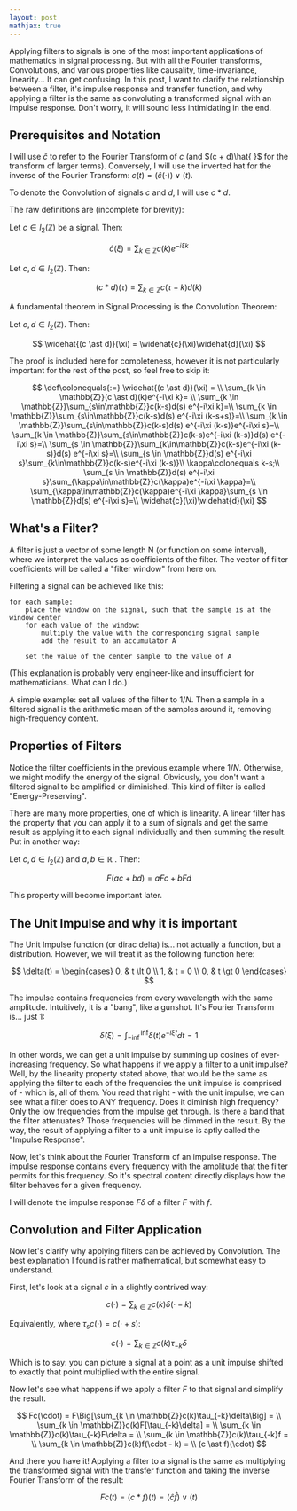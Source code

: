 ```yaml
---
layout: post
mathjax: true
---
```


Applying filters to signals is one of the most important applications of mathematics in signal processing.
But with all the Fourier transforms, Convolutions, and various properties like causality, time-invariance, linearity...  It can get confusing.
In this post, I want to clarify the relationship between a filter, it's impulse response and transfer function, and why applying a filter is the same as convoluting a transformed signal with an impulse response.
Don't worry, it will sound less intimidating in the end.

## Prerequisites and Notation

I will use $\widehat{c}$ to refer to the Fourier Transform of $c$ (and $(c + d)\hat{ }$ for the transform of larger terms).
Conversely, I will use the inverted hat for the inverse of the Fourier Transform: $c(t) = (\widehat{c}(\cdot))\vee(t)$.

To denote the Convolution of signals $c$ and $d$, I will use $c \ast d$.

The raw definitions are (incomplete for brevity):

Let $c \in l_2(\mathbb{Z})$ be a signal. Then:

$$
\widehat{c}(\xi) = \sum_{k \in \mathbb{Z}}c(k)e^{-i\xi k}
$$

Let $c, d \in l_2(\mathbb{Z})$. Then:

$$
(c \ast d)(\tau) = \sum_{k \in \mathbb{Z}}c(\tau - k)d(k)
$$

A fundamental theorem in Signal Processing is the Convolution Theorem:

Let $c, d \in l_2(\mathbb{Z})$. Then:

$$
\widehat{(c \ast d)}(\xi) = \widehat{c}(\xi)\widehat{d}(\xi)
$$

The proof is included here for completeness, however it is not particularly important for the rest of the post, so feel free to skip it:

$$
\def\colonequals{:=}
\widehat{(c \ast d)}(\xi) = \\
\sum_{k \in \mathbb{Z}}(c \ast d)(k)e^{-i\xi k}= \\
\sum_{k \in \mathbb{Z}}\sum_{s\in\mathbb{Z}}c(k-s)d(s) e^{-i\xi k}=\\ \sum_{k \in \mathbb{Z}}\sum_{s\in\mathbb{Z}}c(k-s)d(s) e^{-i\xi (k-s+s)}=\\
\sum_{k \in \mathbb{Z}}\sum_{s\in\mathbb{Z}}c(k-s)d(s) e^{-i\xi (k-s)}e^{-i\xi s}=\\
\sum_{k \in \mathbb{Z}}\sum_{s\in\mathbb{Z}}c(k-s)e^{-i\xi (k-s)}d(s) e^{-i\xi s}=\\
\sum_{s \in \mathbb{Z}}\sum_{k\in\mathbb{Z}}c(k-s)e^{-i\xi (k-s)}d(s) e^{-i\xi s}=\\
\sum_{s \in \mathbb{Z}}d(s) e^{-i\xi s}\sum_{k\in\mathbb{Z}}c(k-s)e^{-i\xi (k-s)}\\
\kappa\colonequals k-s;\\
\sum_{s \in \mathbb{Z}}d(s) e^{-i\xi s}\sum_{\kappa\in\mathbb{Z}}c(\kappa)e^{-i\xi \kappa}=\\
\sum_{\kappa\in\mathbb{Z}}c(\kappa)e^{-i\xi \kappa}\sum_{s \in \mathbb{Z}}d(s) e^{-i\xi s}=\\
\widehat{c}(\xi)\widehat{d}(\xi)
$$

## What's a Filter?

A filter is just a vector of some length N (or function on some interval), where we interpret the values as coefficients of the filter. The vector of filter coefficients will be called a "filter window" from here on.

Filtering a signal can be achieved like this:

```
for each sample:
    place the window on the signal, such that the sample is at the window center
    for each value of the window:
        multiply the value with the corresponding signal sample
        add the result to an accumulator A
    
    set the value of the center sample to the value of A
```

(This explanation is probably very engineer-like and insufficient for mathematicians. What can I do.)

A simple example: set all values of the filter to $1/N$. Then a sample in a filtered signal is the arithmetic mean of the samples around it, removing high-frequency content.

## Properties of Filters

Notice the filter coefficients in the previous example where $1/N$. Otherwise, we might modify the energy of the signal. Obviously, you don't want a filtered signal to be amplified or diminished. This kind of filter is called "Energy-Preserving".

There are many more properties, one of which is linearity. A linear filter has the property that you can apply it to a sum of signals and get the same result as applying it to each  signal individually and then summing the result. Put in another way:

Let $c, d \in l_2(\mathbb{Z})$ and $a, b \in \mathbb{R}$ . Then:

$$
F(ac+bd) = aFc + bFd
$$

This property will become important later.

## The Unit Impulse and why it is important

The Unit Impulse function (or dirac delta) is... not actually a function, but a distribution. However, we will treat it as the following function here:

$$
\delta(t) =
\begin{cases}
0,  & t \lt 0 \\
1,  & t = 0 \\
0,  & t \gt 0
\end{cases}
$$

The impulse contains frequencies from every wavelength with the same amplitude.
Intuitively, it is a "bang", like a gunshot. It's Fourier Transform is... just $1$:

$$
\widehat{\delta}(\xi) = \int_{-\inf}^{\inf}\delta (t)e^{-i\xi t}dt = 1
$$

In other words, we can get a unit impulse by summing up cosines of ever-increasing frequency.
So what happens if we apply a filter to a unit impulse?
Well, by the linearity property stated above, that would be the same as applying the filter to each of the frequencies the unit impulse is comprised of - which is, all of them.
You read that right - with the unit impulse, we can see what a filter does to ANY frequency.
Does it diminish high frequency? Only the low frequencies from the impulse get through.
Is there a band that the filter attenuates? Those frequencies will be dimmed in the result. By the way, the result of applying a filter to a unit impulse is aptly called the "Impulse Response".

Now, let's think about the Fourier Transform of an impulse response.
The impulse response contains every frequency with the amplitude that the filter permits for this frequency.
So it's spectral content directly displays how the filter behaves for a given frequency.

I will denote the impulse response $F\delta$ of a filter $F$ with $f$.

## Convolution and Filter Application

Now let's clarify why applying filters can be achieved by Convolution. The best explanation I found is rather mathematical, but somewhat easy to understand.

First, let's look at a signal $c$ in a slightly contrived way:

$$
c(\cdot) = \sum_{k \in \mathbb{Z}}c(k)\delta(\cdot-k)
$$

Equivalently, where $\tau_{s}c(\cdot) = c(\cdot + s)$:

$$
c(\cdot) = \sum_{k \in \mathbb{Z}}c(k)\tau_{-k}\delta
$$

Which is to say: you can picture a signal at a point as a unit impulse shifted to exactly that point multiplied with the entire signal.

Now let's see what happens if we apply a filter $F$ to that signal and simplify the result.

$$
Fc(\cdot) = F\Big[\sum_{k \in \mathbb{Z}}c(k)\tau_{-k}\delta\Big] = \\
\sum_{k \in \mathbb{Z}}c(k)F[\tau_{-k}\delta] = \\
\sum_{k \in \mathbb{Z}}c(k)\tau_{-k}F\delta = \\
\sum_{k \in \mathbb{Z}}c(k)\tau_{-k}f = \\
\sum_{k \in \mathbb{Z}}c(k)f(\cdot - k) = \\
(c \ast f)(\cdot)
$$

And there you have it! Applying a filter to a signal is the same as multiplying the transformed signal with the transfer function and taking the inverse Fourier Transform of the result:

$$
Fc(t) = (c \ast f)(t) = (\hat{c}\hat{f})\vee(t)
$$
